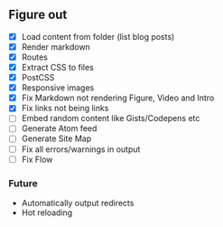 ## Figure out

* [x] Load content from folder (list blog posts)
* [x] Render markdown
* [x] Routes
* [x] Extract CSS to files
* [x] PostCSS
* [x] Responsive images
* [x] Fix Markdown not rendering Figure, Video and Intro
* [x] Fix links not being links
* [ ] Embed random content like Gists/Codepens etc
* [ ] Generate Atom feed
* [ ] Generate Site Map
* [ ] Fix all errors/warnings in output
* [ ] Fix Flow

### Future

* Automatically output redirects
* Hot reloading
